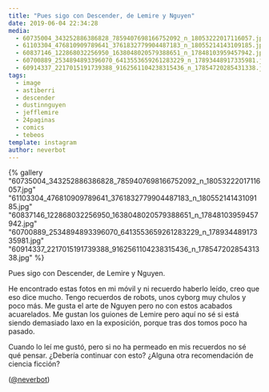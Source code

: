 ```yaml
---
title: "Pues sigo con Descender, de Lemire y Nguyen"
date: 2019-06-04 22:34:28
media: 
  - 60735004_343252886386828_7859407698166752092_n_18053222017116057.jpg
  - 61103304_476810909789641_3761832779904487183_n_18055214143109185.jpg
  - 60837146_122868032256950_1638048020579388651_n_17848103959457942.jpg
  - 60700889_2534894893396070_6413553659261283229_n_17893448917335981.jpg
  - 60914337_2217015191739388_9162561104238315436_n_17854720285431338.jpg
tags: 
  - image
  - astiberri
  - descender
  - dustinnguyen
  - jefflemire
  - 24paginas
  - comics
  - tebeos
template: instagram
author: neverbot
---
```


{% gallery "60735004_343252886386828_7859407698166752092_n_18053222017116057.jpg" "61103304_476810909789641_3761832779904487183_n_18055214143109185.jpg" "60837146_122868032256950_1638048020579388651_n_17848103959457942.jpg" "60700889_2534894893396070_6413553659261283229_n_17893448917335981.jpg" "60914337_2217015191739388_9162561104238315436_n_17854720285431338.jpg" %}

Pues sigo con Descender, de Lemire y Nguyen.

He encontrado estas fotos en mi móvil y ni recuerdo haberlo leído, creo que eso dice mucho. Tengo recuerdos de robots, unos cyborg muy chulos y poco más. Me gusta el arte de Nguyen pero no con estos acabados acuarelados. Me gustan los guiones de Lemire pero aquí no sé si está siendo demasiado laxo en la exposición, porque tras dos tomos poco ha pasado.

Cuando lo leí me gustó, pero si no ha permeado en mis recuerdos no sé qué pensar. ¿Debería continuar con esto? ¿Alguna otra recomendación de ciencia ficción?

([@neverbot](https://instagram.com/neverbot))

